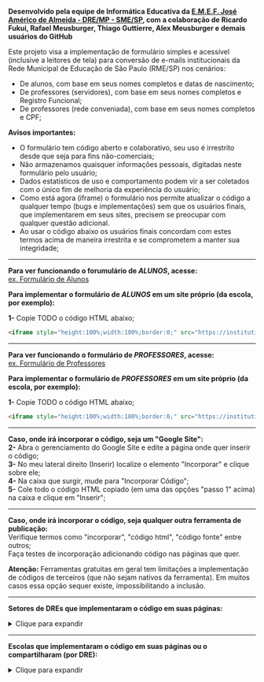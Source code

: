 **Desenvolvido pela equipe de Informática Educativa da [E.M.E.F. José Américo de Almeida - DRE/MP - SME/SP](https://sites.google.com/view/emefjoseamericodealmeida/descubra-seu-e-mail-aluno), com a colaboração de Ricardo Fukui, Rafael Meusburger, Thiago Guttierre, Alex Meusburger e demais usuários do GitHub**

Este projeto visa a implementação de formulário simples e acessível (inclusive a leitores de tela) para conversão de e-mails institucionais da Rede Municipal de Educação de São Paulo (RME/SP) nos cenários:

- De alunos, com base em seus nomes completos e datas de nascimento;  
- De professores (servidores), com base em seus nomes completos e Registro Funcional;  
- De professores (rede conveniada), com base em seus nomes completos e CPF;  

**Avisos importantes:**
- O formulário tem código aberto e colaborativo, seu uso é irrestrito desde que seja para fins não-comerciais;  
- Não armazenamos quaisquer informações pessoais, digitadas neste formulário pelo usuário;  
- Dados estatísticos de uso e comportamento podem vir a ser coletados com o único fim de melhoria da experiência do usuário;  
- Como está agora (iframe) o formulário nos permite atualizar o código a qualquer tempo (bugs e implementações) sem que os usuários finais, que implementarem em seus sites, precisem se preocupar com qualquer questão adicional.  
- Ao usar o código abaixo os usuários finais concordam com estes termos acima de maneira irrestrita e se comprometem a manter sua integridade;  

---

**Para ver funcionando o forumulário de ***ALUNOS***, acesse:**  
[ex. Formulário de Alunos](https://sites.google.com/view/emefjoseamericodealmeida/descubra-seu-e-mail-aluno)

**Para implementar o formulário de ***ALUNOS*** em um site próprio (da escola, por exemplo):**  

**1-** Copie TODO o código HTML abaixo;  
```html
<iframe style="height:100%;width:100%;border:0;" src="https://institutional-email.herokuapp.com/email-alunos.php"</iframe>
```
---
**Para ver funcionando o formulário de ***PROFESSORES***, acesse:**  
[ex. Formulário de Professores](https://sites.google.com/view/emefjoseamericodealmeida/descubra-seu-e-mail-professor)

**Para implementar o formulário de ***PROFESSORES*** em um site próprio (da escola, por exemplo):**  

**1-** Copie TODO o código HTML abaixo;  
```html
<iframe style="height:100%;width:100%;border:0;" src="https://institutional-email.herokuapp.com/email-professores.php"</iframe>
```
---

**Caso, onde irá incorporar o código, seja um "Google Site":**  
**2-** Abra o gerenciamento do Google Site e edite a página onde quer inserir o código;  
**3-** No meu lateral direito (Inserir) localize o elemento "Incorporar" e clique sobre ele;  
**4-** Na caixa que surgir, mude para "Incorporar Código";  
**5-** Cole todo o código HTML copiado (em uma das opções "passo 1" acima) na caixa e clique em "Inserir";  

---

**Caso, onde irá incorporar o código, seja qualquer outra ferramenta de publicação:**  
Verifique termos como "incorporar", "código html", "código fonte" entre outros;  
Faça testes de incorporação adicionando código nas páginas que quer.  

**Atenção:** Ferramentas gratuitas em geral tem limitações a implementação de códigos de terceiros (que não sejam nativos da ferramenta). Em muitos casos essa opção sequer existe, impossibilitando a inclusão.

---
**Setores de DREs que implementaram o código em suas páginas:**

<details markdown="1">
<summary>Clique para expandir</summary>

[DIPED - DRE/IP](https://dipedtpaip.wixsite.com/tecnologia/tutoriais/)
</details>

---
**Escolas que implementaram o código em suas páginas ou o compartilharam (por DRE):**

<details markdown="1">
<summary>Clique para expandir</summary>

**Escolas da Diretoria Regional de Educação de Campo Limpo (DRE/CL)**  
[C.E.U. E.M.E.F. Paraisópolis](https://sites.google.com/edu.sme.prefeitura.sp.gov.br/ceuemefparaispolis/)  

**Escolas da Diretoria Regional de Educação de Guaianases (DRE/G)**  
[E.M.E.F. Pres. Juscelino Kubitschek De Oliveira](https://sites.google.com/view/emefjk/in%C3%ADcio)  
[E.M.E.F. Prof. Claudia Bartolomazi](https://sites.google.com/edu.sme.prefeitura.sp.gov.br/emefprofclaudiabartolomazi)  
[E.M.E.F. Saturnino Pereira](https://sites.google.com/view/emef-saturnino-pereira/)  

**Escolas da Diretoria Regional de Educação de São Miguel Paulista (DRE/MP)**  
[E.M.E.F. José Américo de Almeida](https://sites.google.com/view/emefjoseamericodealmeida/descubra-seu-e-mail-aluno)  
[E.M.E.F. Prof. Jurandi Gomes de Araújo](https://sites.google.com/view/emefjurandigomes/in%C3%ADcio)  
[E.M.E.F. Raimundo Correia](https://www.facebook.com/emefraimundocorreia/)  

**Escolas da Diretoria Regional de Educação da Penha (DRE/PE)**  
[E.M.E.F. Anália Franco Bastos](https://sites.google.com/view/>emefanaliafrancobastos/p%C3%A1gina-inicial)

**Escolas da Diretoria Regional de Educação de Pirituba/Jaragua (DRE/PJ)**  
[E.M.E.F. Prof. Luiz David Sobrinho](https://sites.google.com/escolaluizdavid.com/capa/e-mail-edu-prefeitura)  

[E.M.E.F. Gonzaguinha - DRE/?](https://tgcairo.wixsite.com/emefgonzaguinha/e-mail-google/)  
</details>